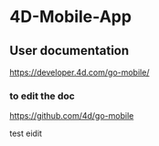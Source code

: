 # 4D-Mobile-App

## User documentation

https://developer.4d.com/go-mobile/

### to edit the doc

https://github.com/4d/go-mobile


test eidit
